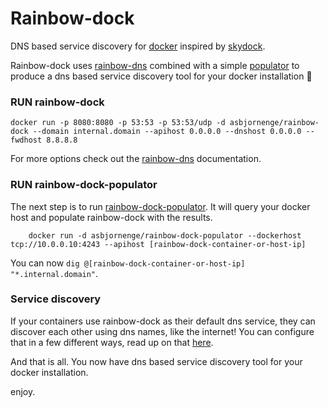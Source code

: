 # Rainbow-dock

DNS based service discovery for [docker](http://www.docker.com) inspired by [skydock](https://github.com/crosbymichael/skydock).

Rainbow-dock uses [rainbow-dns](https://github.com/asbjornenge/rainbow-dns) combined with a simple [populator](https://github.com/asbjornenge/rainbow-dock-populator) to produce a dns based service discovery tool for your docker installation :tada:

### RUN rainbow-dock

	docker run -p 8080:8080 -p 53:53 -p 53:53/udp -d asbjornenge/rainbow-dock --domain internal.domain --apihost 0.0.0.0 --dnshost 0.0.0.0 --fwdhost 8.8.8.8

For more options check out the [rainbow-dns](https://github.com/asbjornenge/rainbow-dns) documentation.

### RUN rainbow-dock-populator

The next step is to run [rainbow-dock-populator](https://github.com/asbjornenge/rainbow-dock-populator). It will query your docker host
and populate rainbow-dock with the results.

		docker run -d asbjornenge/rainbow-dock-populator --dockerhost tcp://10.0.0.10:4243 --apihost [rainbow-dock-container-or-host-ip]

You can now <code>dig @[rainbow-dock-container-or-host-ip] "*.internal.domain"</code>.

### Service discovery

If your containers use rainbow-dock as their default dns service, they can discover each other using dns names, like the internet!
You can configure that in a few different ways, read up on that [here](https://docs.docker.com/articles/networking/#configuring-dns).

And that is all. You now have dns based service discovery tool for your docker installation.

enjoy.